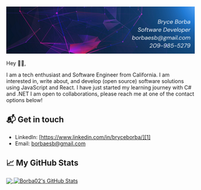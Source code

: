 <!--
**Borba02/Borba02** is a ✨ _special_ ✨ repository because its `README.md` (this file) appears on your GitHub profile.

Here are some ideas to get you started:

- 🔭 I’m currently working on ...
- 🌱 I’m currently learning ...
- 👯 I’m looking to collaborate on ...
- 🤔 I’m looking for help with ...
- 💬 Ask me about ...
- 📫 How to reach me: ...
- 😄 Pronouns: ...
- ⚡ Fun fact: ...
-->

![name-of-your-image](https://github.com/Borba02/Borba02/blob/main/Blue%20Minimalist%20Futuristic%20Linkedin%20Banner%20(4).png?raw=true)

Hey 👋🏻,

I am a tech enthusiast and Software Engineer from California.
I am interested in, write about, and develop (open source) software solutions
using JavaScript and React. I have just started my learning journey with C# and .NET
I am open to collaborations, please reach me at one of the contact options below!

## 📬 Get in touch
- LinkedIn: [https://www.linkedin.com/in/bryceborba/][1]
- Email: borbaesb@gmail.com


## &#x1f4c8; My GitHub Stats

<a href="https://github.com/Borba02/Borba02">
  <img align="center" src="https://github-readme-stats.vercel.app/api/top-langs/?username=Borba02&hide=java,html&title_color=000000&text_color=000000" />
</a>

<a href="https://github.com/Borba02/Borba02">
  <img align="center" src="https://github-readme-stats.vercel.app/api?username=Borba02&show_icons=true&line_height=27&count_private=true&title_color=000000&text_color=000000&icon_color=FAC051" alt="Borba02's GitHub Stats" />
</a>


[1]: https://www.linkedin.com/in/bryceborba/
